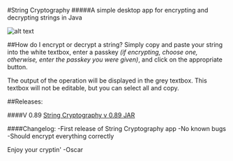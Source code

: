 #String Cryptography
#####A simple desktop app for encrypting and decrypting strings in Java

![alt text](https:// "String Cryptography App")

##How do I encrypt or decrypt a string?
Simply copy and paste your string into the white textbox, enter a passkey *(if encrypting, choose one, otherwise, enter the passkey you were given)*, and click on the appropriate button.

The output of the operation will be displayed in the grey textbox. This textbox will not be editable, but you can select all and copy.

##Releases:

####V 0.89
[String Cryptography v 0.89 JAR](https://)  

####Changelog:
-First release of String Cryptography app
-No known bugs 
-Should encrypt everything correctly

Enjoy your cryptin'
-Oscar



